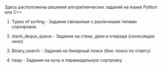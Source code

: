 Здесь расположены решения алгоритмических заданий на языке Python или C++

1) Types of sorting - Задания связанные с различными типами сортировок  

2) stack_deque_queue - Задание на стеки, деки и очередя (скользящее окно)

3) Binary_search - Задания на бинарный поиск (бин. поиск по ответу)

4) heap - Задания на кучу и пирамидальную сортровку 
